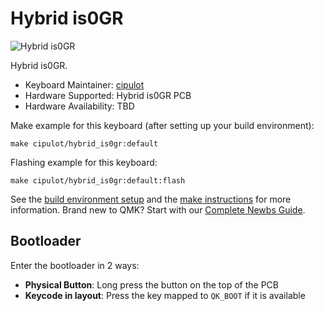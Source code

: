 # Hybrid is0GR

![Hybrid is0GR]()

Hybrid is0GR.

* Keyboard Maintainer: [cipulot](https://github.com/cipulot)
* Hardware Supported: Hybrid is0GR PCB
* Hardware Availability: TBD

Make example for this keyboard (after setting up your build environment):

    make cipulot/hybrid_is0gr:default

Flashing example for this keyboard:

    make cipulot/hybrid_is0gr:default:flash

See the [build environment setup](https://docs.qmk.fm/#/getting_started_build_tools) and the [make instructions](https://docs.qmk.fm/#/getting_started_make_guide) for more information. Brand new to QMK? Start with our [Complete Newbs Guide](https://docs.qmk.fm/#/newbs).

## Bootloader

Enter the bootloader in 2 ways:

* **Physical Button**: Long press the button on the top of the PCB
* **Keycode in layout**: Press the key mapped to `QK_BOOT` if it is available
